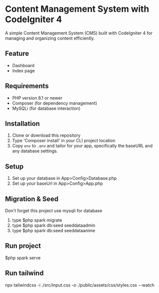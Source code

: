 # Content Management System with CodeIgniter 4
A simple Content Management System (CMS) built with CodeIgniter 4 for managing and organizing content efficiently.

## Feature

- Dashboard
- Index page
  
## Requirements

- PHP version 8.1 or newer
- Composer (for dependency management)
- MySQLi (for database interaction)

## Installation

1. Clone or download this repository
2. Type 'Composer install' in your CLI project location
3. Copy `env` to `.env` and tailor for your app, specifically the baseURL
and any database settings.

## Setup
1. Set up your database in App>Config>Database.php
2. Set up your baseUrl in App>Config>App.php
   
## Migration & Seed
Don't forget this project use mysqli for database
1. type $php spark migrate
2. type $php spark db:seed seeddataadmin
3. type $php spark db:seed seeddataanime
   
## Run project
$php spark serve

## Run tailwind
npx tailwindcss -i ./src/input.css -o ./public/assets/css/styles.css --watch
